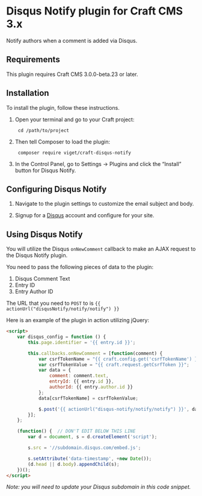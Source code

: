 # Disqus Notify plugin for Craft CMS 3.x

Notify authors when a comment is added via Disqus.

## Requirements

This plugin requires Craft CMS 3.0.0-beta.23 or later.

## Installation

To install the plugin, follow these instructions.

1. Open your terminal and go to your Craft project:

        cd /path/to/project

1. Then tell Composer to load the plugin:

        composer require viget/craft-disqus-notify

1. In the Control Panel, go to Settings → Plugins and click the “Install” button for Disqus Notify.

## Configuring Disqus Notify

1. Navigate to the plugin settings to customize the email subject and body.

1. Signup for a [Disqus](https://disqus.com/) account and configure for your site.

## Using Disqus Notify

You will utilize the Disqus `onNewComment` callback to make an AJAX request to the Disqus Notify plugin.

You need to pass the following pieces of data to the plugin:

1. Disqus Comment Text
1. Entry ID
1. Entry Author ID

The URL that you need to `POST` to is `{{ actionUrl("disqusNotify/notify/notify") }}`

Here is an example of the plugin in action utilizing jQuery:

```html
<script>
	var disqus_config = function () {
		this.page.identifier = '{{ entry.id }}';

		this.callbacks.onNewComment = [function(comment) {
			var csrfTokenName = "{{ craft.config.get('csrfTokenName') }}";
			var csrfTokenValue = "{{ craft.request.getCsrfToken }}";
			var data = {
				comment: comment.text,
				entryId: {{ entry.id }},
				authorId: {{ entry.author.id }}
			};
			data[csrfTokenName] = csrfTokenValue;

			$.post('{{ actionUrl("disqus-notify/notify/notify") }}', data);
		}];
	};

	(function() {  // DON'T EDIT BELOW THIS LINE
		var d = document, s = d.createElement('script');

		s.src = '//subdomain.disqus.com/embed.js';

		s.setAttribute('data-timestamp', +new Date());
		(d.head || d.body).appendChild(s);
	})();
</script>
```

*Note: you will need to update your Disqus subdomain in this code snippet.*
